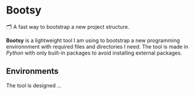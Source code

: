 # Bootsy

🗂️​ A fast way to bootstrap a new project structure.

**Bootsy** is a lightweight tool I am using to bootstrap a new programming environnment with required files and directories I need.
The tool is made in _Python_ with only built-in packages to avoid installing external packages.

## Environments

The tool is designed ...
